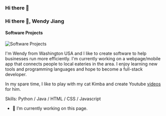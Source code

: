 ### Hi there 👋

### Hi there 👋, Wendy Jiang
#### Software Projects
![Software Projects](https://imgur.com/3u9t981)

I'm Wendy from Washington USA and I like to create software to help businesses run more efficiently. I'm currently
working on a webpage/mobile app that connects people to local eateries in the area. 
I enjoy learning new tools and programming languages and hope to become a full-stack developer.

In my spare time, I like to play with my cat Kimba and create Youtube [videos](https://www.youtube.com/watch?v=PxHL8S7eFe8) for him. 

Skills: Python / Java / HTML / CSS / Javascript

- 🔭 I’m currently working on this page. 




